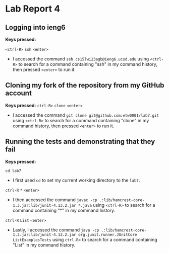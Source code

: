 # Lab Report 4

**Logging into ieng6**
-
**Keys pressed:**

`<ctrl-R>` `ssh` `<enter>`
* I accessed the command `ssh cs15lwi23agb@ieng6.ucsd.edu` using `<ctrl-R>` to search for a command containing "ssh" in my command history, then pressed `<enter>` to run it.

**Cloning my fork of the repository from my GitHub account**
-
**Keys pressed:**
`ctrl-R>` `clone` `<enter>`
* I accessed the command `git clone git@github.com:etw0001/lab7.git` using `<ctrl-R>` to search for a command containing "clone" in my command history, then pressed `<enter>` to run it.

**Running the tests and demonstrating that they fail**
-
**Keys pressed:**

`cd lab7`
* I first used `cd` to set my current working directory to the `lab7`.

`ctrl-R` `*` `<enter>`
* I then accessed the command `javac -cp .:lib/hamcrest-core-1.3.jar:lib/junit-4.13.2.jar *.java` using `<ctrl-R>` to search for a command containing "*" in my command history.

`ctrl-R` `List` `<enter>`
* Lastly, I accessed the command `java -cp .:lib/hamcrest-core-1.3.jar:lib/junit-4.13.2.jar org.junit.runner.JUnitCore ListExamplesTests` using `ctrl-R>` to search for a command containing "List" in my command history.
